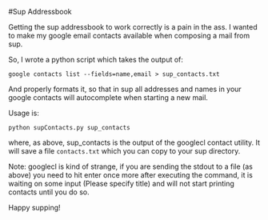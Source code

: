 #Sup Addressbook

Getting the sup addressbook to work correctly is a pain in the ass.
I wanted to make my google email contacts available when composing a
mail from sup.

So, I wrote a python script which takes the output of:
    
    google contacts list --fields=name,email > sup_contacts.txt

And properly formats it, so that in sup all addresses and names in
your google contacts will autocomplete when starting a new mail.

Usage is:

    python supContacts.py sup_contacts

where, as above, sup_contacts is the output of the googlecl contact
utility. It will save a file `contacts.txt` which you can copy to your
sup directory.

Note: googlecl is kind of strange, if you are sending the stdout 
to a file (as above) you need to hit enter once more after executing
the command, it is waiting on some input (Please specify title) and
will not start printing contacts until you do so.

Happy supping!
